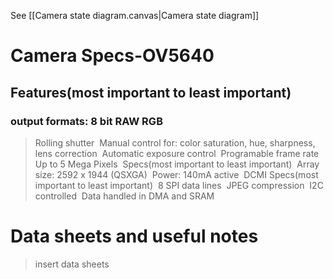 See [[Camera state diagram.canvas|Camera state diagram]]
# Camera Specs-OV5640 
## Features(most important to least important) 
### output formats: 8 bit RAW RGB 

> Rolling shutter 
   Manual control for: color saturation, hue, sharpness, lens correction 
   Automatic exposure control 
   Programable frame rate   
   Up to 5 Mega Pixels 
   Specs(most important to least important) 
   Array size: 2592 x 1944 (QSXGA) 
   Power: 140mA active 
   DCMI Specs(most important to least important) 
   8 SPI data lines 
   JPEG compression 
   I2C controlled 
   Data handled in DMA and SRAM

# Data sheets and useful notes
> insert data sheets
> 
